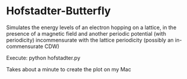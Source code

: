 # Hofstadter-Butterfly
Simulates the energy levels of an electron hopping on a lattice, in the presence of a magnetic field and another periodic potential (with periodicity) incommensurate with the lattice periodicity (possibly an in-commensurate CDW)

Execute:
python hofstadter.py 

Takes about a minute to create the plot on my Mac
